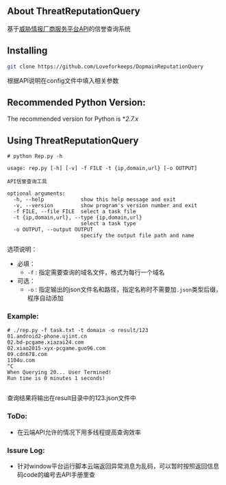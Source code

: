 ## About ThreatReputationQuery

基于[威胁情报厂商服务平台API]( https://redqueen.tj-un.comAPI)的信誉查询系统


## Installing

```bash
git clone https://github.com/Loveforkeeps/DopmainReputationQuery
```

根据API说明在config文件中填入相关参数



## Recommended Python Version:

The recommended version for Python is **2.7.x*



## Using ThreatReputationQuery

```shell
# python Rep.py -h

usage: rep.py [-h] [-v] -f FILE -t {ip,domain,url} [-o OUTPUT]

API信誉查询工具

optional arguments:
  -h, --help            show this help message and exit
  -v, --version         show program's version number and exit
  -f FILE, --file FILE  select a task file
  -t {ip,domain,url}, --type {ip,domain,url}
                        select a task type
  -o OUTPUT, --output OUTPUT
                        specify the output file path and name
```

选项说明：

* 必填：
  * `-f` : 指定需要查询的域名文件，格式为每行一个域名
* 可选：
  * `-o` : 指定输出的json文件名和路径，指定名称时不需要加`.json`类型后缀，程序自动添加

### Example:

```
# ./rep.py -f task.txt -t domain -o result/123
01.android2-phone.ujint.cn
02.bd-pcgame.xiazai24.com
02.xiao2015-xyx-pcgame.guo96.com
09.cdn678.com
1104u.com
^C
When Querying 20... User Termined!
Run time is 0 minutes 1 seconds!


```

查询结果将输出在result目录中的123.json文件中



### ToDo:
* 在云端API允许的情况下用多线程提高查询效率



### Issure Log:

* 针对window平台运行脚本云端返回异常消息为乱码，可以暂时按照返回信息码code的编号去API手册里查